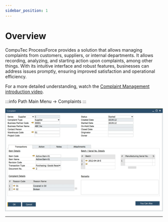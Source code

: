 ```yaml
---
sidebar_position: 1
---
```


# Overview

CompuTec ProcessForce provides a solution that allows managing complaints from customers, suppliers, or internal departments. It allows recording, analyzing, and starting action upon complaints, among other things. With its intuitive interface and robust features, businesses can address issues promptly, ensuring improved satisfaction and operational efficiency.

For a more detailed understanding, watch the [Complaint Management introduction video](https://www.youtube.com/watch?v=3oGbHH8YThY).

:::info Path
    Main Menu → Complaints
:::

![Complaint](./media/overview/complaint.webp)

---
